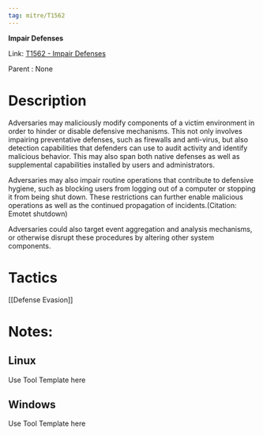 ```yaml
---
tag: mitre/T1562
---
```


**Impair Defenses**

Link: [T1562 - Impair Defenses](https://attack.mitre.org/techniques/T1562)

Parent : None


# Description

Adversaries may maliciously modify components of a victim environment in order to hinder or disable defensive mechanisms. This not only involves impairing preventative defenses, such as firewalls and anti-virus, but also detection capabilities that defenders can use to audit activity and identify malicious behavior. This may also span both native defenses as well as supplemental capabilities installed by users and administrators.

Adversaries may also impair routine operations that contribute to defensive hygiene, such as blocking users from logging out of a computer or stopping it from being shut down. These restrictions can further enable malicious operations as well as the continued propagation of incidents.(Citation: Emotet shutdown)

Adversaries could also target event aggregation and analysis mechanisms, or otherwise disrupt these procedures by altering other system components.

# Tactics


[[Defense Evasion]]


# Notes:

## Linux

Use Tool Template here

## Windows

Use Tool Template here